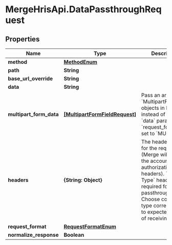 # MergeHrisApi.DataPassthroughRequest

## Properties

Name | Type | Description | Notes
------------ | ------------- | ------------- | -------------
**method** | [**MethodEnum**](MethodEnum.md) |  | 
**path** | **String** |  | 
**base_url_override** | **String** |  | [optional] 
**data** | **String** |  | [optional] 
**multipart_form_data** | [**[MultipartFormFieldRequest]**](MultipartFormFieldRequest.md) | Pass an array of &#x60;MultipartFormField&#x60; objects in here instead of using the &#x60;data&#x60; param if &#x60;request_format&#x60; is set to &#x60;MULTIPART&#x60;. | [optional] 
**headers** | **{String: Object}** | The headers to use for the request (Merge will handle the account&#39;s authorization headers). &#x60;Content-Type&#x60; header is required for passthrough. Choose content type corresponding to expected format of receiving server. | [optional] 
**request_format** | [**RequestFormatEnum**](RequestFormatEnum.md) |  | [optional] 
**normalize_response** | **Boolean** |  | [optional] 


